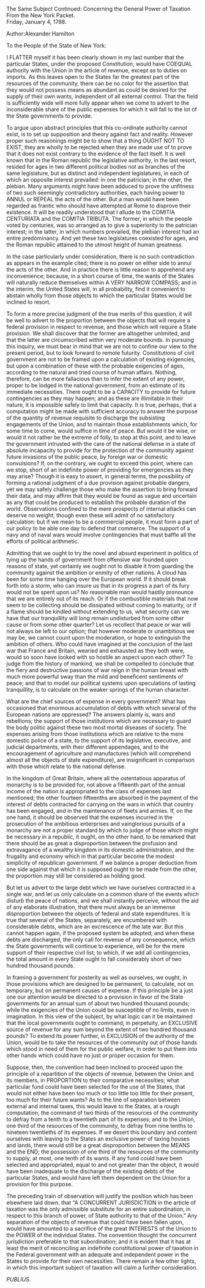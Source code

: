 The Same Subject Continued: Concerning the General Power of Taxation  
From the New York Packet.  
Friday, January 4, 1788.

Author:Alexander Hamilton

To the People of the State of New York:

I FLATTER myself it has been clearly shown in my last number that the particular States, under the proposed Constitution, would have COEQUAL authority with the Union in the article of revenue, except as to duties on imports. As this leaves open to the States far the greatest part of the resources of the community, there can be no color for the assertion that they would not possess means as abundant as could be desired for the supply of their own wants, independent of all external control. That the field is sufficiently wide will more fully appear when we come to advert to the inconsiderable share of the public expenses for which it will fall to the lot of the State governments to provide.

To argue upon abstract principles that this co-ordinate authority cannot exist, is to set up supposition and theory against fact and reality. However proper such reasonings might be to show that a thing OUGHT NOT TO EXIST, they are wholly to be rejected when they are made use of to prove that it does not exist contrary to the evidence of the fact itself. It is well known that in the Roman republic the legislative authority, in the last resort, resided for ages in two different political bodies not as branches of the same legislature, but as distinct and independent legislatures, in each of which an opposite interest prevailed: in one the patrician; in the other, the plebian. Many arguments might have been adduced to prove the unfitness of two such seemingly contradictory authorities, each having power to ANNUL or REPEAL the acts of the other. But a man would have been regarded as frantic who should have attempted at Rome to disprove their existence. It will be readily understood that I allude to the COMITIA CENTURIATA and the COMITIA TRIBUTA. The former, in which the people voted by centuries, was so arranged as to give a superiority to the patrician interest; in the latter, in which numbers prevailed, the plebian interest had an entire predominancy. And yet these two legislatures coexisted for ages, and the Roman republic attained to the utmost height of human greatness.

In the case particularly under consideration, there is no such contradiction as appears in the example cited; there is no power on either side to annul the acts of the other. And in practice there is little reason to apprehend any inconvenience; because, in a short course of time, the wants of the States will naturally reduce themselves within A VERY NARROW COMPASS; and in the interim, the United States will, in all probability, find it convenient to abstain wholly from those objects to which the particular States would be inclined to resort.

To form a more precise judgment of the true merits of this question, it will be well to advert to the proportion between the objects that will require a federal provision in respect to revenue, and those which will require a State provision. We shall discover that the former are altogether unlimited, and that the latter are circumscribed within very moderate bounds. In pursuing this inquiry, we must bear in mind that we are not to confine our view to the present period, but to look forward to remote futurity. Constitutions of civil government are not to be framed upon a calculation of existing exigencies, but upon a combination of these with the probable exigencies of ages, according to the natural and tried course of human affairs. Nothing, therefore, can be more fallacious than to infer the extent of any power, proper to be lodged in the national government, from an estimate of its immediate necessities. There ought to be a CAPACITY to provide for future contingencies as they may happen; and as these are illimitable in their nature, it is impossible safely to limit that capacity. It is true, perhaps, that a computation might be made with sufficient accuracy to answer the purpose of the quantity of revenue requisite to discharge the subsisting engagements of the Union, and to maintain those establishments which, for some time to come, would suffice in time of peace. But would it be wise, or would it not rather be the extreme of folly, to stop at this point, and to leave the government intrusted with the care of the national defense in a state of absolute incapacity to provide for the protection of the community against future invasions of the public peace, by foreign war or domestic convulsions? If, on the contrary, we ought to exceed this point, where can we stop, short of an indefinite power of providing for emergencies as they may arise? Though it is easy to assert, in general terms, the possibility of forming a rational judgment of a due provision against probable dangers, yet we may safely challenge those who make the assertion to bring forward their data, and may affirm that they would be found as vague and uncertain as any that could be produced to establish the probable duration of the world. Observations confined to the mere prospects of internal attacks can deserve no weight; though even these will admit of no satisfactory calculation: but if we mean to be a commercial people, it must form a part of our policy to be able one day to defend that commerce. The support of a navy and of naval wars would involve contingencies that must baffle all the efforts of political arithmetic.

Admitting that we ought to try the novel and absurd experiment in politics of tying up the hands of government from offensive war founded upon reasons of state, yet certainly we ought not to disable it from guarding the community against the ambition or enmity of other nations. A cloud has been for some time hanging over the European world. If it should break forth into a storm, who can insure us that in its progress a part of its fury would not be spent upon us? No reasonable man would hastily pronounce that we are entirely out of its reach. Or if the combustible materials that now seem to be collecting should be dissipated without coming to maturity, or if a flame should be kindled without extending to us, what security can we have that our tranquillity will long remain undisturbed from some other cause or from some other quarter? Let us recollect that peace or war will not always be left to our option; that however moderate or unambitious we may be, we cannot count upon the moderation, or hope to extinguish the ambition of others. Who could have imagined at the conclusion of the last war that France and Britain, wearied and exhausted as they both were, would so soon have looked with so hostile an aspect upon each other? To judge from the history of mankind, we shall be compelled to conclude that the fiery and destructive passions of war reign in the human breast with much more powerful sway than the mild and beneficent sentiments of peace; and that to model our political systems upon speculations of lasting tranquillity, is to calculate on the weaker springs of the human character.

What are the chief sources of expense in every government? What has occasioned that enormous accumulation of debts with which several of the European nations are oppressed? The answers plainly is, wars and rebellions; the support of those institutions which are necessary to guard the body politic against these two most mortal diseases of society. The expenses arising from those institutions which are relative to the mere domestic police of a state, to the support of its legislative, executive, and judicial departments, with their different appendages, and to the encouragement of agriculture and manufactures \(which will comprehend almost all the objects of state expenditure\), are insignificant in comparison with those which relate to the national defense.

In the kingdom of Great Britain, where all the ostentatious apparatus of monarchy is to be provided for, not above a fifteenth part of the annual income of the nation is appropriated to the class of expenses last mentioned; the other fourteen fifteenths are absorbed in the payment of the interest of debts contracted for carrying on the wars in which that country has been engaged, and in the maintenance of fleets and armies. If, on the one hand, it should be observed that the expenses incurred in the prosecution of the ambitious enterprises and vainglorious pursuits of a monarchy are not a proper standard by which to judge of those which might be necessary in a republic, it ought, on the other hand, to be remarked that there should be as great a disproportion between the profusion and extravagance of a wealthy kingdom in its domestic administration, and the frugality and economy which in that particular become the modest simplicity of republican government. If we balance a proper deduction from one side against that which it is supposed ought to be made from the other, the proportion may still be considered as holding good.

But let us advert to the large debt which we have ourselves contracted in a single war, and let us only calculate on a common share of the events which disturb the peace of nations, and we shall instantly perceive, without the aid of any elaborate illustration, that there must always be an immense disproportion between the objects of federal and state expenditures. It is true that several of the States, separately, are encumbered with considerable debts, which are an excrescence of the late war. But this cannot happen again, if the proposed system be adopted; and when these debts are discharged, the only call for revenue of any consequence, which the State governments will continue to experience, will be for the mere support of their respective civil list; to which, if we add all contingencies, the total amount in every State ought to fall considerably short of two hundred thousand pounds.

In framing a government for posterity as well as ourselves, we ought, in those provisions which are designed to be permanent, to calculate, not on temporary, but on permanent causes of expense. If this principle be a just one our attention would be directed to a provision in favor of the State governments for an annual sum of about two hundred thousand pounds; while the exigencies of the Union could be susceptible of no limits, even in imagination. In this view of the subject, by what logic can it be maintained that the local governments ought to command, in perpetuity, an EXCLUSIVE source of revenue for any sum beyond the extent of two hundred thousand pounds? To extend its power further, in EXCLUSION of the authority of the Union, would be to take the resources of the community out of those hands which stood in need of them for the public welfare, in order to put them into other hands which could have no just or proper occasion for them.

Suppose, then, the convention had been inclined to proceed upon the principle of a repartition of the objects of revenue, between the Union and its members, in PROPORTION to their comparative necessities; what particular fund could have been selected for the use of the States, that would not either have been too much or too little too little for their present, too much for their future wants? As to the line of separation between external and internal taxes, this would leave to the States, at a rough computation, the command of two thirds of the resources of the community to defray from a tenth to a twentieth part of its expenses; and to the Union, one third of the resources of the community, to defray from nine tenths to nineteen twentieths of its expenses. If we desert this boundary and content ourselves with leaving to the States an exclusive power of taxing houses and lands, there would still be a great disproportion between the MEANS and the END; the possession of one third of the resources of the community to supply, at most, one tenth of its wants. If any fund could have been selected and appropriated, equal to and not greater than the object, it would have been inadequate to the discharge of the existing debts of the particular States, and would have left them dependent on the Union for a provision for this purpose.

The preceding train of observation will justify the position which has been elsewhere laid down, that "A CONCURRENT JURISDICTION in the article of taxation was the only admissible substitute for an entire subordination, in respect to this branch of power, of State authority to that of the Union." Any separation of the objects of revenue that could have been fallen upon, would have amounted to a sacrifice of the great INTERESTS of the Union to the POWER of the individual States. The convention thought the concurrent jurisdiction preferable to that subordination; and it is evident that it has at least the merit of reconciling an indefinite constitutional power of taxation in the Federal government with an adequate and independent power in the States to provide for their own necessities. There remain a few other lights, in which this important subject of taxation will claim a further consideration.

_PUBLIUS._

